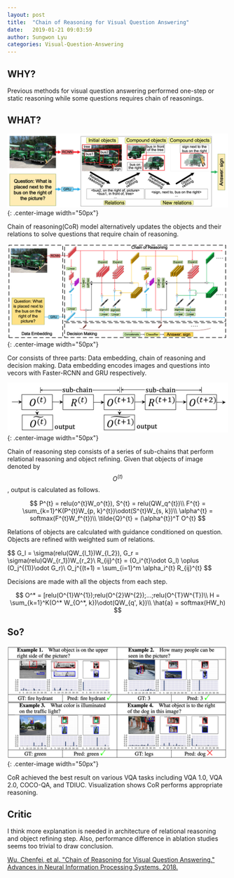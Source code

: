 ```yaml
---
layout: post
title:  "Chain of Reasoning for Visual Question Answering"
date:   2019-01-21 09:03:59
author: Sungwon Lyu
categories: Visual-Question-Answering
---
```


## WHY? 
Previous methods for visual question answering performed one-step or static reasoning while some questions requires chain of reasonings. 

## WHAT?

![image](/assets/images/cor1.png){: .center-image width="50px"}

Chain of reasoning(CoR) model alternatively updates the objects and their relations to solve questions that require chain of reasoning.  

![image](/assets/images/cor2.png){: .center-image width="50px"}

Cor consists of three parts: Data embedding, chain of reasoning and decision making. Data embedding encodes images and questions into vecors with Faster-RCNN and GRU respectively. 

![image](/assets/images/cor3.png){: .center-image width="50px"}

Chain of reasoning step consists of a series of sub-chains that perform relational reasoning and object refining. Given that objects of image denoted by $$O^{(t)}$$, output is calculated as follows. 

$$
P^{t} = relu(o^{t}W_o^{t}), S^{t} = relu(QW_q^{t})\\
F^{t} = \sum_{k=1}^K(P^{t}W_{p, k}^{t})\odot(S^{t}W_{s, k})\\
\alpha^{t} = softmax(F^{t}W_f^{t})\\
\tilde{Q}^{t} = (\alpha^{t})^T O^{t}
$$

Relations of objects are calculated with guidance conditioned on question. Objects are refined with weighted sum of relations. 

$$
G_l = \sigma(relu(QW_{l_1})W_{l_2}), G_r = \sigma(relu)QW_{r_1})W_{r_2}\\
R_{ij}^{t} = (O_i^{t}\odot G_l) \oplus (O_j^{(1)}\odot G_r)\\
O_j^{(t+1) = \sum_{i=1}^m \alpha_i^{t} R_{ij}^{t}
$$

Decisions are made with all the objects from each step.

$$
O^* = [relu(O^{1}W^{1});relu(O^{2}W^{2});...;relu(O^{T}W^{T})\\
H = \sum_{k=1}^K(O^* W_{O^*, k})\odot(QW_{q', k})\\
\hat{a} = softmax(HW_h)
$$

## So?

![image](/assets/images/cor4.png){: .center-image width="50px"}

CoR achieved the best result on various VQA tasks including VQA 1.0, VQA 2.0, COCO-QA, and TDIUC. Visualization shows CoR performs appropriate reasoning.

## Critic
I think more explanation is needed in architecture of relational reasoning and object refining step. Also, performance difference in ablation studies seems too trivial to draw conclusion.

[Wu, Chenfei, et al. "Chain of Reasoning for Visual Question Answering." Advances in Neural Information Processing Systems. 2018.](https://papers.nips.cc/paper/7311-chain-of-reasoning-for-visual-question-answering)


